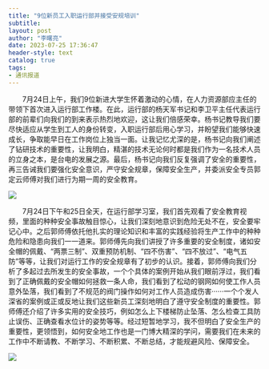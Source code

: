 ```yaml
---
title: "9位新员工入职运行部并接受安规培训"
subtitle:
layout: post
author: "李曙亮"
date: 2023-07-25 17:36:47
header-style: text
catalog: true
tags:
- 通讯报道
---
```


　　7月24日上午，我们9位新进大学生怀着激动的心情，在人力资源部应主任的带领下首次进入运行部工作楼。在此，运行部的杨天军书记和李卫平主任代表运行部的前辈们向我们的到来表示热烈地欢迎，这让我们倍感荣幸。杨书记教导我们要尽快适应从学生到工人的身份转变，入职运行部后用心学习，并盼望我们能够快速成长，争取能早日在工作岗位上独当一面。让我记忆尤深的是，杨书记向我们阐述了钻研技术的重要性，让我明白，精湛的技术无论何时都是我们作为一名技术人员的立身之本，是台电的发展之源。最后，杨书记向我们反复强调了安全的重要性，再三告诫我们要强化安全意识，严守安全规章，保障安全生产，并委派安全专员郭定云师傅对我们进行为期一周的安全教育。

<img src="https://cdn.jsdelivr.net/gh/youngflysky/Picture/tec/%E8%BF%90%E8%A1%8C%E9%83%A8%E8%BF%8E%E6%8E%A523%E5%B1%8A%E6%96%B0%E5%91%98%E5%B7%A5%E5%B9%B6%E5%BC%80%E5%B1%95%E5%AE%89%E5%85%A8%E6%95%99%E8%82%B205.jpg"  />

　　7月24日下午和25日全天，在运行部学习室，我们首先观看了安全教育视频，里面的种种安全事故触目惊心，让我们深刻地意识到危险无处不在，安全要牢记心中。之后郭师傅依托他扎实的理论知识和丰富的实践经验将生产工作中的种种危险和隐患向我们一一道来。郭师傅先向我们讲授了许多重要的安全制度，诸如安全帽的佩戴、“两票三制”、双重预防机制、“四不伤害”、“四不放过”、“电气五防”等等，让我们对运行工作的安全规章有了初步的认识。接着，郭师傅向我们分析了多起过去所发生的安全事故，一个个具体的案例开始从我们眼前浮过，我们看到了正确佩戴的安全帽如何拯救一条人命，我们看到了松动的钢网如何使工作人员意外坠落，我们看到了不规范的阀门操作如何对工作人员造成伤害······一个个发人深省的案例或正或反地让我们这些新员工深刻地明白了遵守安全制度的重要性。郭师傅还介绍了许多实用的安全技巧，例如怎么上下楼梯防止坠落、怎么检查工具防止误伤、正确查看水位计的姿势等等。经过短暂地学习，我不但明白了安全生产的重要性，更领悟到，如何安全地工作也是一门博大精深的学问，需要我们在未来的工作中不断请教、不断学习、不断积累、不断总结，才能规避风险、保障安全。



![](https://cdn.jsdelivr.net/gh/youngflysky/Picture/tec/%E8%BF%90%E8%A1%8C%E9%83%A8%E8%BF%8E%E6%8E%A523%E5%B1%8A%E6%96%B0%E5%91%98%E5%B7%A5%E5%B9%B6%E5%BC%80%E5%B1%95%E5%AE%89%E5%85%A8%E6%95%99%E8%82%B202.jpg)



